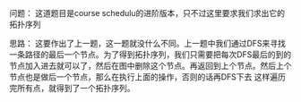 问题：
    这道题目是course schedulu的进阶版本，只不过这里要求我们求出它的拓扑序列

思路：
    这要作出了上一题，这一题就没什么不同。上一题中我们通过DFS来寻找一条路径的最后一个节点。为了得到拓扑序列，我们只需要把每次DFS最后的到的节点加入进去就可以了，然后在图中删除这个节点。再返回到上个节点。然后上个节点也是做后一个节点，那么在执行上面的操作，否则的话再DFS下去
    这样遍历完所有点，就得到了一个拓扑序列。
